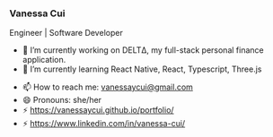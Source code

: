 ### Vanessa Cui

<!--
**vanessaycui/vanessaycui** is a ✨ _special_ ✨ repository because its `README.md` (this file) appears on your GitHub profile.

Here are some ideas to get you started:
-->

Engineer | Software Developer

- 🔭 I’m currently working on DELTΔ, my full-stack personal finance application.
- 🌱 I’m currently learning React Native, React, Typescript, Three.js
<!-- - 👯 I’m looking to collaborate on ... -->
<!-- - 🤔 I’m looking for help with ... -->
<!-- - 💬 Ask me about ... -->
- 📫 How to reach me: vanessaycui@gmail.com
- 😄 Pronouns: she/her
- ⚡ https://vanessaycui.github.io/portfolio/
- ⚡ https://www.linkedin.com/in/vanessa-cui/


